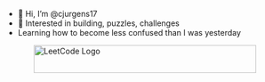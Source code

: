 - 👋 Hi, I’m @cjurgens17
- 👀 Interested in building, puzzles, challenges
- Learning how to become less confused than I was yesterday
<div style="display: flex; justify-content: center; align-items: center;">


<a href="https://leetcode.com/cjurgens17/" style="display: flex; justify-content: center; align-items: center;">
  <img src="https://assets.leetcode.com/static_assets/public/webpack_bundles/images/logo-dark.e99485d9b.svg" alt="LeetCode Logo" width="400" height="50">
</a>
</div>
<!---
cjurgens17/cjurgens17 is a ✨ special ✨ repository because its `README.md` (this file) appears on your GitHub profile.
You can click the Preview link to take a look at your changes.
--->
